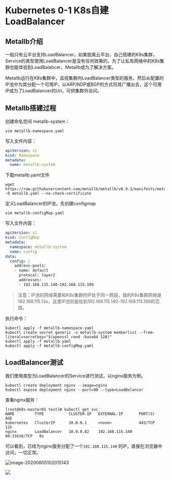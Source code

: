 # Kubernetes 0-1 K8s自建LoadBalancer

## Metallb介绍

一般只有云平台支持LoadBalancer，如果脱离云平台，自己搭建的K8s集群，Service的类型使用LoadBalancer是没有任何效果的。为了让私有网络中的K8s集群也能体验到LoadBalabcer，Metallb成为了解决方案。

Metallb运行在K8s集群中，监视集群内LoadBalancer类型的服务，然后从配置的IP池中为其分配一个可用IP，以ARP/NDP或BGP的方式将其广播出去，这个可用IP成为了LoadBalancer的Url，可供集群外访问。

## Metallb搭建过程

创建命名空间 metallb-system：

```shell
vim metallb-namespace.yaml
```

写入文件内容：

```yaml
apiVersion: v1
kind: Namespace
metadata:
  name: metallb-system
```

下载metallb.yaml文件

```shell
wget https://raw.githubusercontent.com/metallb/metallb/v0.9.3/manifests/metallb.yaml -O metallb.yaml --no-check-certificate
```

定义LoadBalancer的IP池，先创建configmap 

```shell
vim metallb-configMap.yaml
```

写入文件内容：

```yaml
apiVersion: v1
kind: ConfigMap
metadata:
  namespace: metallb-system
  name: config
data:
  config: |
    address-pools:
    - name: default
      protocol: layer2
      addresses:
      - 192.168.115.140-192.168.115.199
```

> 注意：IP池的网络需要和K8s集群的IP处于同一网段，我的K8s集群网络是192.168.115.13x，这里IP池则是给到192.168.115.140-192.168.115.199的范围。

执行命令：

```shell
kubectl apply -f metallb-namespace.yaml
kubectl create secret generic -n metallb-system memberlist --from-literal=secretkey="$(openssl rand -base64 128)"
kubectl apply -f metallb.yaml
kubectl apply -f metallb-configMap.yaml
```

## LoadBalancer测试

我们使用类型为LoadBalancer的Service进行测试，以nginx服务为例。

```shell
kubectl create deployment nginx --image=nginx
kubectl expose deployment nginx --port=80 --type=LoadBalancer
```

查看nginx服务：

```
[root@k8s-master01 test]# kubectl get svc
NAME         TYPE           CLUSTER-IP   EXTERNAL-IP       PORT(S)        AGE
kubernetes   ClusterIP      10.0.0.1     <none>            443/TCP        11h
nginx        LoadBalancer   10.0.0.82    192.168.115.140   80:31610/TCP   8s
```

可以看到，已经为nginx服务分配了一个`192.168.115.140` 的IP，直接在浏览器中访问，一切正常。

![image-20200605102015143](https://pding.oss-cn-hangzhou.aliyuncs.com/images/image-20200605102015143.png)

![](https://pding.oss-cn-hangzhou.aliyuncs.com/images/white.jpg)